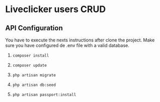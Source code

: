 # Liveclicker users CRUD
## API Configuration
You have to execute the nexts instructions after clone the project. Make sure you have configured de .env file with a valid database.

1. ```composer install```

2. ```composer update```

3. ```php artisan migrate```

4. ```php artisan db:seed```

5. ```php artisan passport:install```
